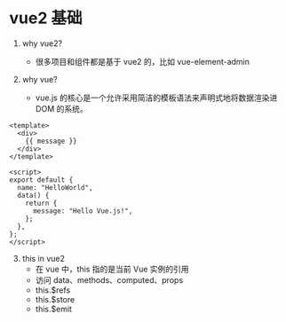 # vue2 基础

1. why vue2?

   - 很多项目和组件都是基于 vue2 的，比如 vue-element-admin

2. why vue?

   - vue.js 的核心是一个允许采用简洁的模板语法来声明式地将数据渲染进 DOM 的系统。

```vue
<template>
  <div>
    {{ message }}
  </div>
</template>

<script>
export default {
  name: "HelloWorld",
  data() {
    return {
      message: "Hello Vue.js!",
    };
  },
};
</script>
```

3. this in vue2
   - 在 vue 中，this 指的是当前 Vue 实例的引用
   - 访问 data、methods、computed、props
   - this.$refs
   - this.$store
   - this.$emit

